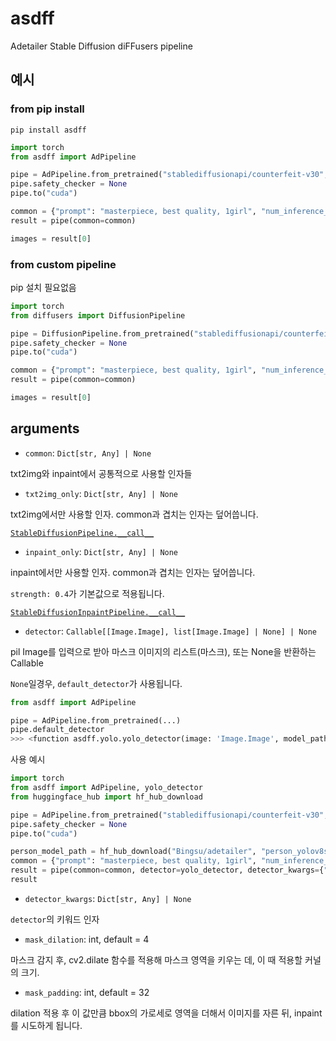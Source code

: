 # asdff

Adetailer Stable Diffusion diFFusers pipeline

## 예시

### from pip install

```
pip install asdff
```

```py
import torch
from asdff import AdPipeline

pipe = AdPipeline.from_pretrained("stablediffusionapi/counterfeit-v30", torch_dtype=torch.float16)
pipe.safety_checker = None
pipe.to("cuda")

common = {"prompt": "masterpiece, best quality, 1girl", "num_inference_steps": 28}
result = pipe(common=common)

images = result[0]
```

### from custom pipeline

pip 설치 필요없음

```py
import torch
from diffusers import DiffusionPipeline

pipe = DiffusionPipeline.from_pretrained("stablediffusionapi/counterfeit-v30", torch_dtype=torch.float16, custom_pipeline="Bingsu/adetailer_pipeline")
pipe.safety_checker = None
pipe.to("cuda")

common = {"prompt": "masterpiece, best quality, 1girl", "num_inference_steps": 28}
result = pipe(common=common)

images = result[0]
```

## arguments

- `common`: `Dict[str, Any] | None`

txt2img와 inpaint에서 공통적으로 사용할 인자들

- `txt2img_only`: `Dict[str, Any] | None`

txt2img에서만 사용할 인자. common과 겹치는 인자는 덮어씁니다.

[`StableDiffusionPipeline.__call__`](https://huggingface.co/docs/diffusers/api/pipelines/stable_diffusion/text2img#diffusers.StableDiffusionPipeline.__call__)

- `inpaint_only`: `Dict[str, Any] | None`

inpaint에서만 사용할 인자. common과 겹치는 인자는 덮어씁니다.

`strength: 0.4`가 기본값으로 적용됩니다.

[`StableDiffusionInpaintPipeline.__call__`](https://huggingface.co/docs/diffusers/api/pipelines/stable_diffusion/inpaint#diffusers.StableDiffusionInpaintPipeline.__call__)

- `detector`: `Callable[[Image.Image], list[Image.Image] | None] | None`

pil Image를 입력으로 받아 마스크 이미지의 리스트(마스크), 또는 None을 반환하는 Callable

`None`일경우, `default_detector`가 사용됩니다.

```py
from asdff import AdPipeline

pipe = AdPipeline.from_pretrained(...)
pipe.default_detector
>>> <function asdff.yolo.yolo_detector(image: 'Image.Image', model_path: 'str | None' = None, confidence: 'float' = 0.3) -> 'list[Image.Image] | None'>
```

사용 예시

```py
import torch
from asdff import AdPipeline, yolo_detector
from huggingface_hub import hf_hub_download

pipe = AdPipeline.from_pretrained("stablediffusionapi/counterfeit-v30", torch_dtype=torch.float16)
pipe.safety_checker = None
pipe.to("cuda")

person_model_path = hf_hub_download("Bingsu/adetailer", "person_yolov8s-seg.pt")
common = {"prompt": "masterpiece, best quality, 1girl", "num_inference_steps": 28}
result = pipe(common=common, detector=yolo_detector, detector_kwargs={"model_path": person_model_path})
result
```

- `detector_kwargs`: `Dict[str, Any] | None`

`detector`의 키워드 인자

- `mask_dilation`: int, default = 4

마스크 감지 후, cv2.dilate 함수를 적용해 마스크 영역을 키우는 데, 이 때 적용할 커널의 크기.

- `mask_padding`: int, default = 32

dilation 적용 후 이 값만큼 bbox의 가로세로 영역을 더해서 이미지를 자른 뒤, inpaint를 시도하게 됩니다.
